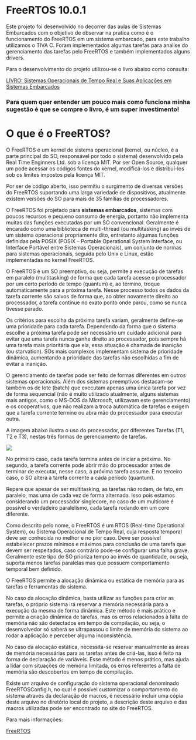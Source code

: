 # FreeRTOS 10.0.1


Este projeto foi desenvolvido no decorrer das aulas de Sistemas Embarcados com o  objetivo de observar na pratica como é o funcionamento do FreeRTOS em um sistema embarcado, para este trabalho utilizamos o TIVA C.
Foram implementados algumas tarefas para analise do gerenciamento das tarefas pelo FreeRTOS e também implementados alguns drivers.

Para o desenvolvimento do projeto utilizou-se o livro abaixo como consulta:

<a href="https://www.blucher.com.br/livro/detalhes/sistemas-operacionais-de-tempo-real-e-sua-aplicacao-em-sistemas-embarcados-1493">LIVRO: Sistemas Operacionais de Tempo Real e Suas Aplicações em Sistemas Embarcados</a>

### Para quem quer entender um pouco mais como funciona minha sugestão é que se compre o livro, é um super investimento!

# O que é o FreeRTOS?

O FreeRTOS é um kernel de sistema operacional (kernel, ou núcleo, é a parte principal do SO, responsável por todo o sistema) desenvolvido pela Real Time Enginners Ltd. sob a licença MIT. Por ser Open Source, qualquer um pode acessar os códigos fontes do kernel, modificá-los e distribuí-los sob os limites impostos pela licença MIT.

Por ser de código aberto, isso permitiu o surgimento de diversas versões do FreeRTOS suportando uma larga variedade de dispositivos, atualmente existem versões do SO para mais de 35 famílias de processadores.

O FreeRTOS foi projetado para **sistemas embarcados**, sistemas com poucos recursos e pequeno consumo de energia, portanto não implementa muitas das funções executadas por um SO convencional. Geralmente é encarado como uma biblioteca de multi-thread (ou multitasking) ao invés de um sistema operacional propriamente dito, entretanto algumas funções definidas pela POSIX (POSIX – Portable Operational System Interface, ou Interface Portável entre Sistemas Operacionais),  um conjunto de normas para sistemas operacionais, seguida pelo Unix e Linux, estão implementadas no kernel FreeRTOS.

O FreeRTOS é um SO preemptivo, ou seja, permite a execução de tarefas em paralelo (multitasking) de forma que cada tarefa acesse o processador por um certo período de tempo (quantum) e, ao término, troque automaticamente para a próxima tarefa. Nesse processo todos os dados da tarefa corrente são salvos de forma que, ao obter novamente direito ao processador, a tarefa continue no exato ponto onde parou, como se nunca tivesse parado.

Os critérios para escolha da próxima tarefa variam, geralmente define-se uma prioridade para cada tarefa. Dependendo da forma que o sistema escolhe a próxima tarefa pode ser necessário um cuidado adicional para evitar que uma tarefa nunca ganhe direito ao processador, pois sempre há uma tarefa mais prioritária que ela, essa situação é chamada de inanição (ou starvation). SOs mais complexos implementam sistema de prioridade dinâmica, aumentando a prioridade das tarefas não escolhidas a fim de evitar a inanição.

O gerenciamento de tarefas pode ser feito de formas diferentes em outros sistemas operacionais. Além dos sistemas preemptivos destacam-se também os de lote (batch) que executam apenas uma única tarefa por vez de forma sequencial (não é muito utilizado atualmente, alguns sistemas mais antigos, como o MS-DOS da Microsoft, utilizavam este gerenciamento) e os cooperativos, que não realizam a troca automática de tarefas e exigem que a tarefa corrente termine ou abra mão do processador para executar outra.

A imagem abaixo ilustra o uso do processador, por diferentes Tarefas (T1, T2 e T3), nestas três formas de gerenciamento de tarefas.

<img src=”https://uploads.filipeflop.com/2019/10/Imagem3-1024x683.png”>

No primeiro caso, cada tarefa termina antes de iniciar a próxima. No segundo, a tarefa corrente pode abrir mão do processador antes de terminar de executar, nesse caso, a próxima tarefa assume. E no terceiro caso, o SO altera a tarefa corrente a cada período (quantum).

Repare que apesar de ser multitasking, as tarefas não rodam, de fato, em paralelo, mas uma de cada vez de forma alternada. Isso pois estamos considerando um processador singlecore, no caso de um multicore é possível o verdadeiro paralelismo, cada tarefa rodando em um core diferente.

Como descrito pelo nome, o FreeRTOS é um RTOS (Real-time Operational System), ou Sistema Operacional de Tempo Real, cuja resposta temporal deve ser conhecida no melhor e no pior caso. Deve ser possível estabelecer prazos mínimos e máximos para conclusão de uma tarefa que devem ser respeitados, caso contrário pode-se configurar uma falha grave. Geralmente este tipo de SO prioriza tempo ao invés de quantidade, ou seja, suporta menos tarefas paralelas mas que possuem comportamento temporal bem definido.

O FreeRTOS permite a alocação dinâmica ou estática de memória para as tarefas e ferramentas do sistema.

No caso da alocação dinâmica, basta utilizar as funções para criar as tarefas, o próprio sistema irá reservar a memória necessária para a execução da mesma de forma dinâmica. Este método é mais prático e permite a criação dinâmica de tarefas, mas os erros relacionados à falta de memória não são detectados em tempo de compilação, ou seja, o desenvolvedor só saberá se ultrapassou o limite de memória do sistema ao rodar a aplicação e perceber alguma inconsistência.

No caso da alocação estática, necessita-se reservar manualmente as áreas de memória necessárias para as tarefas antes de criá-las, isso é feito na forma de declaração de variáveis. Esse método é menos prático, mas ajuda a lidar com situações de memória limitada, os erros referentes a falta de memória são descobertos em tempo de compilação.

Existe um arquivo de configuração do sistema operacional denominado FreeRTOSConfig.h, no qual é possível customizar o comportamento do sistema através da declaração de macros, é necessário incluir uma cópia deste arquivo no diretório local do projeto, a descrição deste arquivo e das macros utilizadas pode ser encontrado no site do FreeRTOS.

Para mais informações:

<a href="https://github.com/freertos/freertos">FreeRTOS</a>

